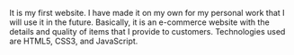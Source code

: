 It is my first website. I have made it on my own for my personal work that I will use it in the future. Basically, it is an e-commerce website with the details and quality of items that I provide to customers.
Technologies used are HTML5, CSS3, and JavaScript.
